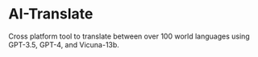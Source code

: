 # AI-Translate
Cross platform tool to translate between over 100 world languages using GPT-3.5, GPT-4, and Vicuna-13b.
